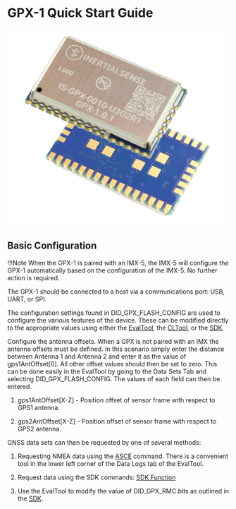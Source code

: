 # GPX-1 Quick Start Guide

<center>

![GPX-1](../user-manual/images/GPX-1_500w_both.png)

</center>


## Basic Configuration

!!!Note 
    When the GPX-1 is paired with an IMX-5, the IMX-5 will configure the GPX-1 automatically based on the configuration of the IMX-5. No further action is required.

The GPX-1 should be connected to a host via a communications port: USB, UART, or SPI.

The configuration settings found in DID_GPX_FLASH_CONFIG are used to configure the various features of the device. These can be modified directly to the appropriate values using either the [EvalTool](../user-manual/software/evaltool.md), the [CLTool](../user-manual/software/cltool.md), or the [SDK](../user-manual/software/SDK.md).

Configure the antenna offsets.
 When a GPX is not paired with an IMX the antenna offsets must be defined. In this scenario simply enter the distance between Antenna 1 and Antenna 2 and enter it as the value of gps1AntOffset[0]. All other offset values should then be set to zero. This can be done easily in the EvalTool by going to the Data Sets Tab and selecting DID_GPX_FLASH_CONFIG. The values of each field can then be entered.

1. gps1AntOffset[X-Z] - Position offset of sensor frame with respect to GPS1 antenna.

2. gps2AntOffset[X-Z] - Position offset of sensor frame with respect to GPS2 antenna.

GNSS data sets can then be requested by one of several methods:

1. Requesting NMEA data using the [ASCE](../../user-manual/com-protocol/nmea/#asce) command. There is a convenient tool in the lower left corner of the Data Logs tab of the EvalTool.

2. Request data using the SDK commands: [SDK Function](../..//user-manual/com-protocol/isb/#getting-data)

3. Use the EvalTool to modify the value of DID_GPX_RMC.bits as outlined in the [SDK](https://github.com/inertialsense/inertial-sense-sdk/blob/68e5f20b994a0df43ef57720815aa7a16035d51f/src/data_sets.h#L2055).